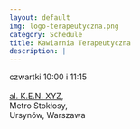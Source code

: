 ```yaml
---
layout: default
img: logo-terapeutyczna.png
category: Schedule
title: Kawiarnia Terapeutyczna
description: |
---
```

czwartki 10:00 i 11:15 <br/><br/>
<a href="https://www.google.pl/maps/dir/Home/Terapeutyczna+Kawiarnia,+Braci+Wag%C3%B3w,+Warsaw/@52.1987213,20.9485142,12z/data=!3m1!4b1!4m13!4m12!1m5!1m1!1s0x471ecb8761f3dffb:0x8b85050106c55791!2m2!1d20.987837!2d52.2492109!1m5!1m1!1s0x47192d7f145c0091:0x5dc4b5b7c52e8a14!2m2!1d21.0495893!2d52.1431577?hl=en">al. K.E.N. XYZ</a>, <br/>
Metro Stokłosy,  <br/>
Ursynów, Warszawa <br/><br/>

